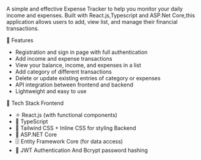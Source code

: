 A simple and effective Expense Tracker to help you monitor your daily income and expenses. Built with React.js,Typescript and ASP.Net Core,this application allows users to add, view list, and manage their financial transactions.

 🚀 Features
- Registration and sign in page with full authentication 
- Add income and expense transactions
- View your balance, income, and expenses in a list
- Add category of different transactions 
- Delete or update existing entries of category or expenses
- API integration between frontend and backend
- Lightweight and easy to use

🧰 Tech Stack
Frontend
- ⚛️ React.js (with functional components)
- 🧩 TypeScript
- 🎨 Tailwind CSS + Inline CSS for styling
 Backend
- 🔧 ASP.NET Core 
- 🗄️ Entity Framework Core (for data access)
- 🔐 JWT Authentication And Bcrypt password hashing

  
